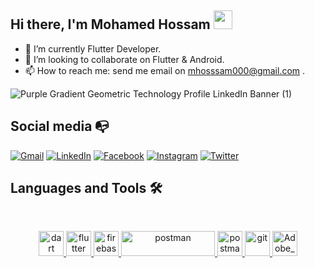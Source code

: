 ## Hi there, I'm Mohamed Hossam <img src="https://raw.githubusercontent.com/verma-anushka/verma-anushka/master/gifs/wave.gif" width="30px" height="30px"></h1>

- 🌱 I’m currently Flutter Developer.
- 👯 I’m looking to collaborate on Flutter & Android.
- 📫 How to reach me: send me email on mhosssam000@gmail.com .

![Purple Gradient Geometric Technology Profile LinkedIn Banner  (1)](https://user-images.githubusercontent.com/88105077/157883808-762a27a1-c1c5-447c-80a1-fb892f511393.png)

## Social media :mailbox_with_no_mail:

[![Gmail](https://img.shields.io/badge/-GMAIL-D14836?style=for-the-badge&logo=gmail&logoColor=white)](mailto:MHosssam000@gmail.com)
[![LinkedIn](https://img.shields.io/badge/-LINKEDIN-0077B5?style=for-the-badge&logo=linkedin&logoColor=white)](https://www.linkedin.com/in/mohamed-hossam-963742208/)
[![Facebook](https://img.shields.io/badge/-Facebook-3b5998?style=for-the-badge&logo=facebook&logoColor=white)](https://www.facebook.com/MHosssam0)
[![Instagram](https://img.shields.io/badge/-Instagram-C13584?style=for-the-badge&logo=Instagram&logoColor=white)](https://www.instagram.com/mohamed_hossam001/)
[![Twitter](https://img.shields.io/badge/-Twitter-1D9BF0?style=for-the-badge&logo=Twitter&logoColor=white)](https://twitter.com/Mohamed01hossam)

## Languages and Tools 🛠 

<br/>
<p align="center">  
<a href="https://dart.dev" target="_blank" rel="noreferrer"> <img src="https://www.vectorlogo.zone/logos/dartlang/dartlang-icon.svg" alt="dart" width="40" height="40"/> </a>    
</a> <a href="https://flutter.dev" target="_blank" rel="noreferrer"> <img src="https://www.vectorlogo.zone/logos/flutterio/flutterio-icon.svg" alt="flutter" width="40" height="40"/> </a>
<a href="https://firebase.google.com/" target="_blank" rel="noreferrer"> <img src="https://www.vectorlogo.zone/logos/firebase/firebase-icon.svg" alt="firebase" width="40" height="40"/> </a> <a href="https://swagger.io/" target="_blank" rel="noreferrer"> <img src="https://static1.smartbear.co/swagger/media/assets/images/swagger_logo.svg" alt="postman" width="150" height="40"/>
</a> </a> <a href="https://postman.com" target="_blank" rel="noreferrer"> <img src="https://www.vectorlogo.zone/logos/getpostman/getpostman-icon.svg" alt="postman" width="40" height="40"/>
</a> <a href="https://git-scm.com/" target="_blank" rel="noreferrer"> <img src="https://www.vectorlogo.zone/logos/git-scm/git-scm-icon.svg" alt="git" width="40" height="40"/> </a>
</a> <a href="https://www.adobe.com/mena_en/products/xd.html" target="_blank" rel="noreferrer"> <img src="https://upload.wikimedia.org/wikipedia/commons/thumb/c/c2/Adobe_XD_CC_icon.svg/1200px-Adobe_XD_CC_icon.svg.png" alt="Adobe_XD" width="40" height="40"/> </a>
</p>




 

